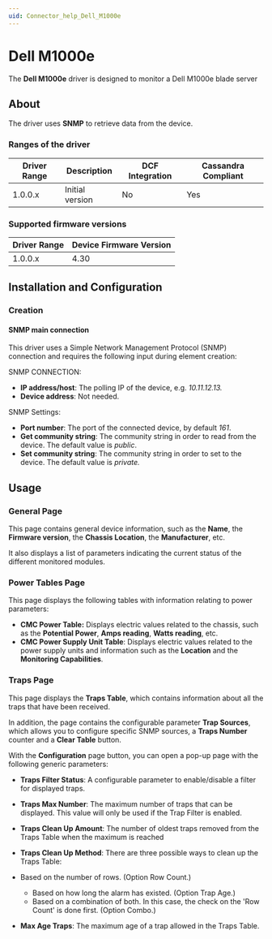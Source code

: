 ```yaml
---
uid: Connector_help_Dell_M1000e
---
```


# Dell M1000e

The **Dell M1000e** driver is designed to monitor a Dell M1000e blade server

## About

The driver uses **SNMP** to retrieve data from the device.

### Ranges of the driver

| **Driver Range** | **Description** | **DCF Integration** | **Cassandra Compliant** |
|------------------|-----------------|---------------------|-------------------------|
| 1.0.0.x          | Initial version | No                  | Yes                     |

### Supported firmware versions

| **Driver Range** | **Device Firmware Version** |
|------------------|-----------------------------|
| 1.0.0.x          | 4.30                        |

## Installation and Configuration

### Creation

#### SNMP main connection

This driver uses a Simple Network Management Protocol (SNMP) connection and requires the following input during element creation:

SNMP CONNECTION:

- **IP address/host**: The polling IP of the device, e.g. *10.11.12.13.*
- **Device address**: Not needed.

SNMP Settings:

- **Port number**: The port of the connected device, by default *161*.
- **Get community string**: The community string in order to read from the device. The default value is *public*.
- **Set community string**: The community string in order to set to the device. The default value is *private.*

## Usage

### General Page

This page contains general device information, such as the **Name**, the **Firmware version**, the **Chassis Location**, the **Manufacturer**, etc.

It also displays a list of parameters indicating the current status of the different monitored modules.

### Power Tables Page

This page displays the following tables with information relating to power parameters:

- **CMC Power Table:** Displays electric values related to the chassis, such as the **Potential Power**, **Amps reading**, **Watts reading**, etc.
- **CMC Power Supply Unit Table**: Displays electric values related to the power supply units and information such as the **Location** and the **Monitoring Capabilities**.

### Traps Page

This page displays the **Traps Table**, which contains information about all the traps that have been received.

In addition, the page contains the configurable parameter **Trap Sources**, which allows you to configure specific SNMP sources, a **Traps Number** counter and a **Clear Table** button.

With the **Configuration** page button, you can open a pop-up page with the following generic parameters:

- **Traps Filter Status**: A configurable parameter to enable/disable a filter for displayed traps.

- **Traps Max Number**: The maximum number of traps that can be displayed. This value will only be used if the Trap Filter is enabled.

- **Traps Clean Up Amount**: The number of oldest traps removed from the Traps Table when the maximum is reached

- **Traps Clean Up Method**: There are three possible ways to clean up the Traps Table:

- Based on the number of rows. (Option Row Count.)
  - Based on how long the alarm has existed. (Option Trap Age.)
  - Based on a combination of both. In this case, the check on the 'Row Count' is done first. (Option Combo.)

- **Max Age Traps**: The maximum age of a trap allowed in the Traps Table.
